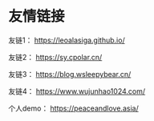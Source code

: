 # 友情链接

友链1： <a href='https://leoalasiga.github.io/'>https://leoalasiga.github.io/</a>

友链2： <a href='https://sy.cpolar.cn/'>https://sy.cpolar.cn/</a>

友链3： <a href='https://blog.wsleepybear.cn/'>https://blog.wsleepybear.cn/</a>

友链4： <a href='https://www.wujunhao1024.com/'>https://www.wujunhao1024.com/</a>

个人demo： <a href='https://peaceandlove.asia/'>https://peaceandlove.asia/</a>
